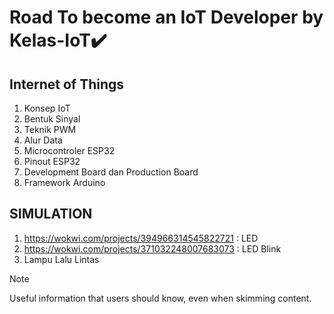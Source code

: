 # Road To become an IoT Developer by Kelas-IoT✔️

## Internet of Things
1. Konsep IoT
2. Bentuk Sinyal
3. Teknik PWM
4. Alur Data
5. Microcontroler ESP32
6. Pinout ESP32
7. Development Board dan Production Board
8. Framework Arduino

## SIMULATION
1. https://wokwi.com/projects/394966314545822721 : LED
2. https://wokwi.com/projects/371032248007683073 : LED Blink
3. Lampu Lalu Lintas




> [!NOTE]
> Useful information that users should know, even when skimming content.
